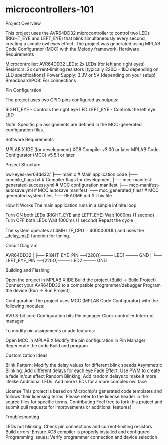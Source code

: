# microcontrollers-101

Project Overview

This project uses the AVR64DD32 microcontroller to control two LEDs (RIGHT_EYE and LEFT_EYE) that blink simultaneously every second, creating a simple owl eyes effect. The project was generated using MPLAB Code Configurator (MCC) with the Melody framework.
Hardware Requirements

Microcontroller: AVR64DD32
LEDs: 2x LEDs (for left and right eyes)
Resistors: 2x current-limiting resistors (typically 220Ω - 1kΩ depending on LED specifications)
Power Supply: 3.3V or 5V (depending on your setup)
Breadboard/PCB: For connections

Pin Configuration

The project uses two GPIO pins configured as outputs:

RIGHT_EYE - Controls the right eye LED
LEFT_EYE - Controls the left eye LED

Note: Specific pin assignments are defined in the MCC-generated configuration files.

Software Requirements

MPLAB X IDE (for development)
XC8 Compiler v3.00 or later
MPLAB Code Configurator (MCC) v5.5.1 or later

Project Structure

owl-eyes-avr64dd32/
├── main.c                           # Main application code
├── compile_flags.txt                # Compiler flags for development
├── mcc-manifest-generated-success.yml # MCC configuration manifest
├── mcc-manifest-autosave.yml        # MCC autosave manifest
├── mcc_generated_files/             # MCC generated system files
└── README.md                        # This file

How It Works
The main application runs in a simple infinite loop:

Turn ON both LEDs (RIGHT_EYE and LEFT_EYE)
Wait 1000ms (1 second)
Turn OFF both LEDs
Wait 1000ms (1 second)
Repeat the cycle

The system operates at 4MHz (F_CPU = 4000000UL) and uses the _delay_ms() function for timing.

Circuit Diagram

AVR64DD32
    |
    ├── RIGHT_EYE_PIN ──[220Ω]──── LED1 ──── GND
    |
    └── LEFT_EYE_PIN  ──[220Ω]──── LED2 ──── GND
    
Building and Flashing

Open the project in MPLAB X IDE
Build the project (Build → Build Project)
Connect your AVR64DD32 to a compatible programmer/debugger
Program the device (Run → Run Project)

Configuration
The project uses MCC (MPLAB Code Configurator) with the following modules:

AVR 8-bit core
Configuration bits
Pin manager
Clock controller
Interrupt manager

To modify pin assignments or add features:

Open MCC in MPLAB X
Modify the pin configuration in Pin Manager
Regenerate the code
Build and program

Customization Ideas

Blink Pattern: Modify the delay values for different blink speeds
Asymmetric Blinking: Add different delays for each eye
Fade Effect: Use PWM to create a fade in/out effect
Random Blinking: Add random delays to make it more lifelike
Additional LEDs: Add more LEDs for a more complex owl face

License
This project is based on Microchip's generated code templates and follows their licensing terms. Please refer to the license header in the source files for specific terms.
Contributing
Feel free to fork this project and submit pull requests for improvements or additional features!

Troubleshooting

LEDs not blinking: Check pin connections and current-limiting resistors
Build errors: Ensure XC8 compiler is properly installed and configured
Programming issues: Verify programmer connection and device selection


